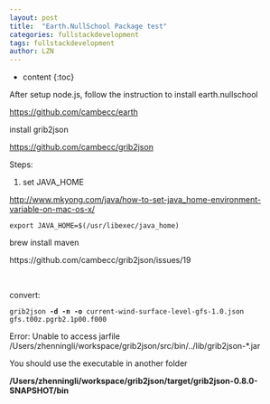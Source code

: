 ```yaml
---
layout: post
title:  "Earth.NullSchool Package test" 
categories: fullstackdevelopment
tags: fullstackdevelopment
author: LZN
---
```


* content
{:toc}

After setup node.js, follow the instruction to install earth.nullschool

https://github.com/cambecc/earth

install grib2json

https://github.com/cambecc/grib2json

Steps:

1. set JAVA_HOME

http://www.mkyong.com/java/how-to-set-java_home-environment-variable-on-mac-os-x/
<pre class=" language-bash"><code class=" language-bash"><span class="token function">export</span> JAVA_HOME<span class="token operator">=</span><span class="token variable"><span class="token variable">$(</span>/usr/libexec/java_home<span class="token variable">)</span></span></code></pre>
<p class="p1">brew install maven</p>
https://github.com/cambecc/grib2json/issues/19

&nbsp;

convert:
<pre><code>grib2json<strong> -d -n -o</strong> current-wind-surface-level-gfs-1.0.json gfs.t00z.pgrb2.1p00.f000</code></pre>
<p class="p1"><span class="s1">Error: Unable to access jarfile /Users/zhenningli/workspace/grib2json/src/bin/../lib/grib2json-*.jar</span></p>
You should use the executable in another folder
<p class="p1"><strong><span class="s1">/Users/zhenningli/workspace/grib2json/target/grib2json-0.8.0-SNAPSHOT/bin</span></strong></p>